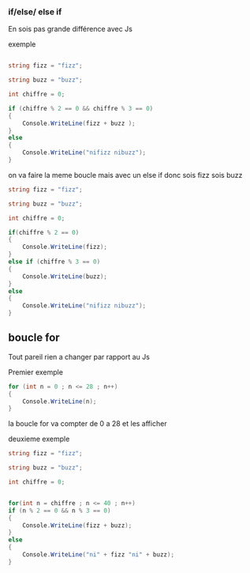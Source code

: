  ### if/else/ else if 

 En sois pas grande différence avec Js 

 exemple 

```cs

string fizz = "fizz";

string buzz = "buzz";

int chiffre = 0;

if (chiffre % 2 == 0 && chiffre % 3 == 0)
{
    Console.WriteLine(fizz + buzz );
}
else 
{
    Console.WriteLine("nifizz nibuzz");
}

```

on va faire la meme boucle mais avec un else if donc sois fizz sois buzz 
 
```cs
string fizz = "fizz";

string buzz = "buzz";

int chiffre = 0;

if(chiffre % 2 == 0)
{
    Console.WriteLine(fizz);
}
else if (chiffre % 3 == 0)
{
    Console.WriteLine(buzz);
}
else
{
    Console.WriteLine("nifizz nibuzz");
}
```

## boucle for 

Tout pareil rien a changer par rapport au Js

Premier exemple 

```cs
for (int n = 0 ; n <= 28 ; n++)
{
    Console.WriteLine(n);
}
```
la boucle for va compter de 0 a 28 et les afficher 


deuxieme exemple 

```cs 
string fizz = "fizz";

string buzz = "buzz";

int chiffre = 0;


for(int n = chiffre ; n <= 40 ; n++)
if (n % 2 == 0 && n % 3 == 0)
{
    Console.WriteLine(fizz + buzz);
}
else 
{
    Console.WriteLine("ni" + fizz "ni" + buzz);
}
```